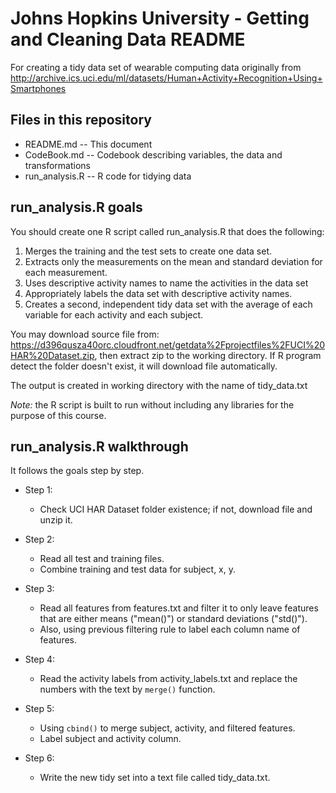 # Johns Hopkins University - Getting and Cleaning Data README
For creating a tidy data set of wearable computing data originally from http://archive.ics.uci.edu/ml/datasets/Human+Activity+Recognition+Using+Smartphones
 
## Files in this repository
* README.md -- This document
* CodeBook.md -- Codebook describing variables, the data and transformations
* run_analysis.R -- R code for tidying data
 
## run_analysis.R goals
You should create one R script called run_analysis.R that does the following:
1. Merges the training and the test sets to create one data set.
2. Extracts only the measurements on the mean and standard deviation for each measurement.
3. Uses descriptive activity names to name the activities in the data set
4. Appropriately labels the data set with descriptive activity names.
5. Creates a second, independent tidy data set with the average of each variable for each activity and each subject.
 
You may download source file from: https://d396qusza40orc.cloudfront.net/getdata%2Fprojectfiles%2FUCI%20HAR%20Dataset.zip, then extract zip to the working directory.
If R program detect the folder doesn't exist, it will download file automatically.
 
The output is created in working directory with the name of tidy_data.txt
 
*Note:* the R script is built to run without including any libraries for the purpose of this course.
 
## run_analysis.R walkthrough
It follows the goals step by step.
 
* Step 1:
  * Check UCI HAR Dataset folder existence; if not, download file and unzip it.
 
* Step 2:
  * Read all test and training files.
  * Combine training and test data for subject, x, y.
 
* Step 3:
  * Read all features from features.txt and filter it to only leave features that are either means ("mean()") or standard deviations ("std()").
  * Also, using previous filtering rule to label each column name of features.
   
* Step 4:
  * Read the activity labels from activity_labels.txt and replace the numbers with the text by `merge()` function.
 
* Step 5:
  * Using `cbind()` to merge subject, activity, and filtered features.
  * Label subject and activity column.
   
* Step 6:
  * Write the new tidy set into a text file called tidy_data.txt.
